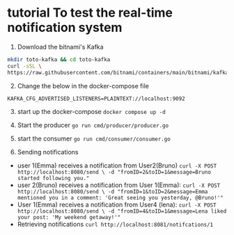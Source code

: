 # tutorial To test the real-time notification system

1. Download the bitnami's Kafka

```sh
mkdir toto-kafka && cd toto-kafka
curl -sSL \
https://raw.githubusercontent.com/bitnami/containers/main/bitnami/kafka/docker-compose.yml > docker-compose.yml

```

2. Change the below in the docker-compose file

`KAFKA_CFG_ADVERTISED_LISTENERS=PLAINTEXT://localhost:9092`

3. start up the docker-compose
   `docker compose up -d`

4. Start the producer
   `go run cmd/producer/producer.go`

5. start the consumer
   `go run cmd/consumer/consumer.go`

6. Sending notifications

- user 1(Emma) receives a notification from User2(Bruno)
  `curl -X POST http://localhost:8080/send \
   -d "fromID=2&toID=1&message=Bruno started following you."
`
- user 2(Bruno) receives a notification from User 1(Emma):
  `curl -X POST http://localhost:8080/send \
   -d "fromID=1&toID=2&message=Emma mentioned you in a comment: 'Great seeing you yesterday, @Bruno!'"
`
- User 1(Emma) receives a notification from User4 (lena):
  `curl -X POST http://localhost:8080/send \
   -d "fromID=4&toID=1&message=Lena liked your post: 'My weekend getaway!'"
`
- Retrieving notifications
  `curl http://localhost:8081/notifcations/1`
